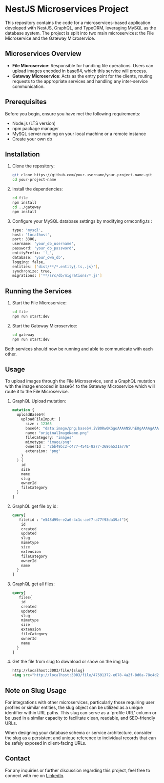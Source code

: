 # NestJS Microservices Project

This repository contains the code for a microservices-based application developed with NestJS, GraphQL, and TypeORM, leveraging MySQL as the database system. The project is split into two main microservices: the File Microservice and the Gateway Microservice.

## Microservices Overview

- **File Microservice**: Responsible for handling file operations. Users can upload images encoded in base64, which this service will process.
- **Gateway Microservice**: Acts as the entry point for the clients, routing requests to the appropriate services and handling any inter-service communication.

## Prerequisites

Before you begin, ensure you have met the following requirements:

- Node.js (LTS version)
- npm package manager
- MySQL server running on your local machine or a remote instance
- Create your own db

## Installation

1. Clone the repository:
   ```bash
   git clone https://github.com/your-username/your-project-name.git
   cd your-project-name

2. Install the dependencies:
   ```bash
   cd file
   npm install
   cd ../gateway
   npm install
   
3. Configure your MySQL database settings by modifying ormconfig.ts :
   ```bash
   type: 'mysql',
   host: 'localhost',
   port: 3306,
   username: 'your_db_username',
   password: 'your_db_password',
   entityPrefix: 'f_',
   database: 'your_own_db',
   logging: false,
   entities: ['dist/**/*.entity{.ts,.js}'],
   synchronize: true,
   migrations: ['**/src/db/migrations/*.js']

## Running the Services
1. Start the File Microservice:
   ```bash
   cd file
   npm run start:dev
   
2. Start the Gateway Microservice:
   ```bash
   cd gateway
   npm run start:dev

Both services should now be running and able to communicate with each other.

## Usage
To upload images through the File Microservice, send a GraphQL mutation with the image encoded in base64 to the Gateway Microservice which will route it to the File Microservice.

1. GraphQL Upload mutation:
   ```graphql
   mutation {
     uploadBase64(
       uploadFileInput: {
         size : 12365
         base64: "data:image/png;base64,iVBORw0KGgoAAAANSUhEUgAAAAgAAAAIAQMAAAD+wSzIAAAABlBMVEX///+/v7+jQ3Y5AAAADklEQVQI12P4AIX8EAgALgAD/aNpbtEAAAAASUVORK5CYII"
         name: "originalImageName.png"
         fileCategory: "images"
         mimetype: "image/png"
         ownerId : "2bb49bc2-c477-4541-8277-3686a531a776"
         extension: "png"
       }
     ) {
       id
       size
       name
       slug
       ownerId
       fileCategory
     }
   }

2. GraphQL get file by id:
   ```graphql
   query{
      file(id : "e548d99e-e2a6-4c1c-aef7-a77f93da39af"){
       id
       created
       updated
       slug
       mimetype
       size
       extension
       fileCategory
       ownerId
       name
     }
   }
   
3. GraphQL get all files:
   ```graphql
   query{
      files{
       id
       created
       updated
       slug
       mimetype
       size
       extension
       fileCategory
       ownerId
       name
     }
   }
   
4. Get the file from slug to download or show on the img tag:
   ```html
   http://localhost:3003/file/{slug}
   <img src="http://localhost:3003/file/47591372-e678-4a2f-8d0a-78c4d2e2ef08.png" alt="image" />
## Note on Slug Usage

For integrations with other microservices, particularly those requiring user profiles or similar entities, the slug object can be utilized as a unique identifier within URL paths. This slug can serve as a 'profile URL' column or be used in a similar capacity to facilitate clean, readable, and SEO-friendly URLs.

When designing your database schema or service architecture, consider the slug as a persistent and unique reference to individual records that can be safely exposed in client-facing URLs.
## Contact

For any inquiries or further discussion regarding this project, feel free to connect with me on [LinkedIn](https://www.linkedin.com/in/husin-sajjadi).
